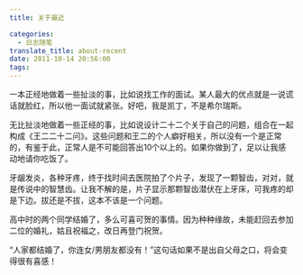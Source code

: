```yaml
---
title: 关于最近

categories:
  - 日志随笔
translate_title: about-recent
date: 2011-10-14 20:56:00
tags:
---
```


一本正经地做着一些扯淡的事，比如说找工作的面试。某人最大的优点就是一说谎话就脸红，所以他一面试就紧张。好吧，我是凯丁，不是希尔瑞斯。

无比扯淡地做着一些正经的事，比如说设计二十二个关于自己的问题，组合在一起构成《王二二十二问》。这些问题和王二的个人癖好相关，所以没有一个是正常的，有鉴于此，正常人是不可能回答出10个以上的。如果你做到了，足以让我感动地请你吃饭了。

牙龈发炎，各种牙疼，终于找时间去医院拍了个片子，发现了一颗智齿，对对，就是传说中的智慧齿。让我不解的是，片子显示那颗智齿潜伏在上牙床，可我疼的却是下边。拔还是不拔，这本不该是一个问题。

高中时的两个同学结婚了，多么可喜可贺的事情。因为种种缘故，未能赶回去参加二位的婚礼，姑且祝福之，改日再登门祝贺。

“人家都结婚了，你连女/男朋友都没有！”这句话如果不是出自父母之口，将会变得很有喜感！